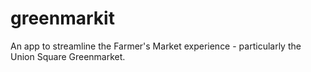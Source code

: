# greenmarkit
An app to streamline the Farmer's Market experience - particularly the Union Square Greenmarket.
